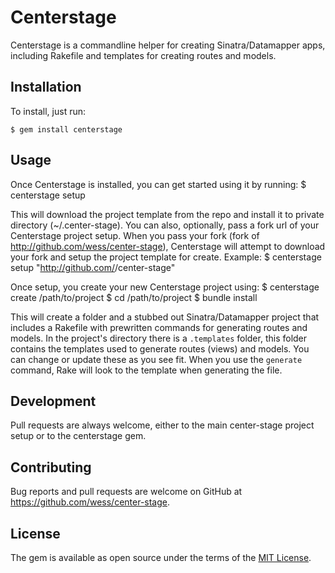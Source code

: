 # Centerstage

Centerstage is a commandline helper for creating Sinatra/Datamapper apps, including Rakefile and templates for creating routes and models.

## Installation

To install, just run:

    $ gem install centerstage

## Usage

Once Centerstage is installed, you can get started using it by running:
    $ centerstage setup

This will download the project template from the repo and install it to private directory (~/.center-stage). You can also, optionally, pass a fork url of your Centerstage
project setup. When you pass your fork (fork of http://github.com/wess/center-stage), Centerstage will attempt to download your fork and setup the project template for create.
Example:
    $ centerstage setup "http://github.com/<yourname>/center-stage"


Once setup, you create your new Centerstage project using:
    $ centerstage create /path/to/project
    $ cd /path/to/project
    $ bundle install

This will create a folder and a stubbed out Sinatra/Datamapper project that includes a Rakefile with prewritten commands for generating routes and models. In the project's directory
there is a `.templates` folder, this folder contains the templates used to generate routes (views) and models. You can change or update these as you see fit. When you use the
`generate` command, Rake will look to the template when generating the file.

## Development
Pull requests are always welcome, either to the main center-stage project setup or to the centerstage gem.

## Contributing

Bug reports and pull requests are welcome on GitHub at https://github.com/wess/center-stage.


## License

The gem is available as open source under the terms of the [MIT License](http://opensource.org/licenses/MIT).

